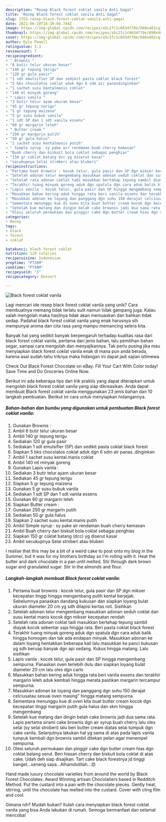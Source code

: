 ```yaml
---
description: "Resep Black forest coklat vanila Anti Gagal"
title: "Resep Black forest coklat vanila Anti Gagal"
slug: 1353-resep-black-forest-coklat-vanila-anti-gagal
date: 2021-06-10T14:39:04.744Z
image: https://img-global.cpcdn.com/recipes/a5c2fc1c6634f78e/680x482cq70/black-forest-coklat-vanila-foto-resep-utama.jpg
thumbnail: https://img-global.cpcdn.com/recipes/a5c2fc1c6634f78e/680x482cq70/black-forest-coklat-vanila-foto-resep-utama.jpg
cover: https://img-global.cpcdn.com/recipes/a5c2fc1c6634f78e/680x482cq70/black-forest-coklat-vanila-foto-resep-utama.jpg
author: Kyle Powell
ratingvalue: 3.3
reviewcount: 7
recipeingredient:
- " Brownis "
- "6 butir telur ukuran besar"
- "140 gr tepung terigu"
- "120 gr gula pasir"
- "1 sdt emulsifier SP dan sedikit pasta coklat black forest"
- "5 bks chocolatos coklat aduk dgn 6 sdm air panasdinginkan"
- "1 sachet susu kentalmanis coklat"
- "140 ml minyak goreng"
- " Lapis vanila "
- "3 butir telur ayam ukuran besar"
- "45 gr tepung terigu"
- "5 gr tepung maizena"
- "5 gr susu bubuk vanila"
- "1 sdt SP dan 1 sdt vanila essens"
- "60 gr margarin leleh"
- " Butter cream "
- "250 gr margarin putih"
- "50 gr gula halus"
- "2 sachet susu kentalmanis putih"
- " Simple syrup  sy pake air rendaman buah cherry kemasan"
- "Buah cherry dan biskuit bola coklat sebagai penghias"
- "150 gr coklat batang dcc yg diserut kasar"
- "secukupnya Selai stroberi atau bluberi"
recipeinstructions:
- "Pertama buat brownis : kocok telur, gula pasir dan SP dgn mikser kecepatan tinggi hingga mengembang putih kental berjejak. Sebelumnya panaskan dandang kukusan dan siapkan loyang bulat ukuran diameter 20 cm yg sdh dilapisi kertas roti. Sisihkan"
- "Setelah adonan telur mengembang masukkan adonan seduh coklat dan susu kental manis kocok dgn mikser kecepatan rendah"
- "Setelah rata adonan coklat tadi masukkan bertahap tepung sambil diayak kocok sebentar saja hingga rata. Beri pasta coklat black forest"
- "Terakhir tuang minyak goreng aduk dgn spatula dgn cara aduk balik hingga homogen dan tak ada endapan minyak. Masukkan adonan ke dalam loyang hentakkan beberapa kali lalu masukkan ke panci kukusan yg sdh beruap banyak dgn api sedang. Kukus hingga matang. Lalu sisihkan"
- "Lapis vanila : kocok telur, gula pasir dan SP hingga mengembang sempurna. Panaskan oven terlebih dulu dan siapkan loyang bulat diameter 20 cm lalu oles dgn carlo"
- "Masukkan bahan kering aduk hingga rata beri vanila essens dan terakhir margarin leleh aduk kembali hingga merata pastikan margarin tercampur sempurna."
- "Masukkan adonan ke loyang dan panggang dgn suhu 150 derajat celciusatau sesuai oven masing&#34; hingga matang sempurna"
- "Sementara menunggu kue di oven kita buat butter cream kocok dgn kecepatan tinggi margarin putih gula halus dan skm hingga mengembang"
- "Setelah kue matang dan dingin belah cake brownis jadi dua sama rata. Lapis pertama sirami cake brownis dgn air syrup buah cherry lalu oles selai (sy selai stroberi) lalu beri butter cream diatas selai tumpuk dgn cake vanila. Selanjutnya lakukan hal yg sama di atas pada lapis vanila tumpuk kembali dgn brownis sambil ditekan pelan agar menempel sempurna."
- "Olesi seluruh permukaan dan pinggir cake dgn butter cream hias dgn coklat batang serut. Beri hiasan cherry dan biskuit bola coklat di atas cake. Udah deh siap disajikan. Tart cake black forestnya jd tinggi banget...seneng saya...Alhamdulillah...😍"
categories:
- Resep
tags:
- black
- forest
- coklat

katakunci: black forest coklat 
nutrition: 129 calories
recipecuisine: Indonesian
preptime: "PT26M"
cooktime: "PT40M"
recipeyield: "3"
recipecategory: Dessert

---
```



![Black forest coklat vanila](https://img-global.cpcdn.com/recipes/a5c2fc1c6634f78e/680x482cq70/black-forest-coklat-vanila-foto-resep-utama.jpg)

Lagi mencari ide resep black forest coklat vanila yang unik? Cara membuatnya memang tidak terlalu sulit namun tidak gampang juga. Kalau salah mengolah maka hasilnya tidak akan memuaskan dan bahkan tidak sedap. Padahal black forest coklat vanila yang enak harusnya sih mempunyai aroma dan cita rasa yang mampu memancing selera kita.

Banyak hal yang sedikit banyak berpengaruh terhadap kualitas rasa dari black forest coklat vanila, pertama dari jenis bahan, lalu pemilihan bahan segar, sampai cara mengolah dan menyajikannya. Tak perlu pusing jika mau menyiapkan black forest coklat vanila enak di mana pun anda berada, karena asal sudah tahu triknya maka hidangan ini dapat jadi sajian istimewa.

Check Out Black Forest Chocolate on eBay. Fill Your Cart With Color today! Save Time and Do Groceries Online Now.


Berikut ini ada beberapa tips dan trik praktis yang dapat diterapkan untuk mengolah black forest coklat vanila yang siap dikreasikan. Anda dapat membuat Black forest coklat vanila menggunakan 23 jenis bahan dan 10 langkah pembuatan. Berikut ini cara untuk menyiapkan hidangannya.

<!--inarticleads1-->

##### Bahan-bahan dan bumbu yang digunakan untuk pembuatan Black forest coklat vanila:

1. Gunakan  Brownis :
1. Ambil 6 butir telur ukuran besar
1. Ambil 140 gr tepung terigu
1. Sediakan 120 gr gula pasir
1. Sediakan 1 sdt emulsifier (SP) dan sedikit pasta coklat black forest
1. Siapkan 5 bks chocolatos coklat aduk dgn 6 sdm air panas..dinginkan
1. Ambil 1 sachet susu kental.manis coklat
1. Ambil 140 ml minyak goreng
1. Gunakan  Lapis vanila :
1. Sediakan 3 butir telur ayam ukuran besar
1. Sediakan 45 gr tepung terigu
1. Siapkan 5 gr tepung maizena
1. Gunakan 5 gr susu bubuk vanila
1. Sediakan 1 sdt SP dan 1 sdt vanila essens
1. Gunakan 60 gr margarin leleh
1. Siapkan  Butter cream :
1. Gunakan 250 gr margarin putih
1. Sediakan 50 gr gula halus
1. Siapkan 2 sachet susu kental.manis putih
1. Ambil  Simple syrup : sy pake air rendaman buah cherry kemasan
1. Ambil Buah cherry dan biskuit bola coklat sebagai penghias
1. Siapkan 150 gr coklat batang (dcc) yg diserut kasar
1. Ambil secukupnya Selai stroberi atau bluberi


I realise that this may be a bit of a weird cake to post onto my blog in the Summer, but it was for my brothers birthday so I&#39;m rolling with it. Heat the butter and dark chocolate in a pan until melted. Stir through dark brown sugar and granulated sugar. Stir in the almonds and flour. 

<!--inarticleads2-->

##### Langkah-langkah membuat Black forest coklat vanila:

1. Pertama buat brownis : kocok telur, gula pasir dan SP dgn mikser kecepatan tinggi hingga mengembang putih kental berjejak. Sebelumnya panaskan dandang kukusan dan siapkan loyang bulat ukuran diameter 20 cm yg sdh dilapisi kertas roti. Sisihkan
1. Setelah adonan telur mengembang masukkan adonan seduh coklat dan susu kental manis kocok dgn mikser kecepatan rendah
1. Setelah rata adonan coklat tadi masukkan bertahap tepung sambil diayak kocok sebentar saja hingga rata. Beri pasta coklat black forest
1. Terakhir tuang minyak goreng aduk dgn spatula dgn cara aduk balik hingga homogen dan tak ada endapan minyak. Masukkan adonan ke dalam loyang hentakkan beberapa kali lalu masukkan ke panci kukusan yg sdh beruap banyak dgn api sedang. Kukus hingga matang. Lalu sisihkan
1. Lapis vanila : kocok telur, gula pasir dan SP hingga mengembang sempurna. Panaskan oven terlebih dulu dan siapkan loyang bulat diameter 20 cm lalu oles dgn carlo
1. Masukkan bahan kering aduk hingga rata beri vanila essens dan terakhir margarin leleh aduk kembali hingga merata pastikan margarin tercampur sempurna.
1. Masukkan adonan ke loyang dan panggang dgn suhu 150 derajat celciusatau sesuai oven masing&#34; hingga matang sempurna
1. Sementara menunggu kue di oven kita buat butter cream kocok dgn kecepatan tinggi margarin putih gula halus dan skm hingga mengembang
1. Setelah kue matang dan dingin belah cake brownis jadi dua sama rata. Lapis pertama sirami cake brownis dgn air syrup buah cherry lalu oles selai (sy selai stroberi) lalu beri butter cream diatas selai tumpuk dgn cake vanila. Selanjutnya lakukan hal yg sama di atas pada lapis vanila tumpuk kembali dgn brownis sambil ditekan pelan agar menempel sempurna.
1. Olesi seluruh permukaan dan pinggir cake dgn butter cream hias dgn coklat batang serut. Beri hiasan cherry dan biskuit bola coklat di atas cake. Udah deh siap disajikan. Tart cake black forestnya jd tinggi banget...seneng saya...Alhamdulillah...😍


Hand made luxury chocolate varieties from around the world by Black Forest Chocolates. Award Winning artisan Chocolatiers based in Redditch Method. Put the custard into a pan with the chocolate pieces. Gently heat, stirring, until the chocolate has melted into the custard. Cover with cling film and cool. 

Gimana nih? Mudah bukan? Itulah cara menyiapkan black forest coklat vanila yang bisa Anda lakukan di rumah. Semoga bermanfaat dan selamat mencoba!
